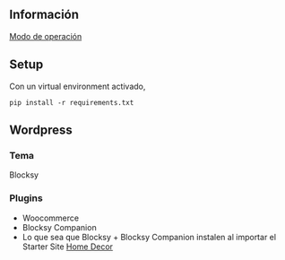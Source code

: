 ## Información
[Modo de operación](modo_de_operacion.md)

## Setup
Con un virtual environment activado,

```shell
pip install -r requirements.txt
```

## Wordpress
### Tema
Blocksy

### Plugins
* Woocommerce
* Blocksy Companion
* Lo que sea que Blocksy + Blocksy Companion instalen al importar el Starter Site [Home Decor](https://creativethemes.com/blocksy/starter-sites/home-decor/)
